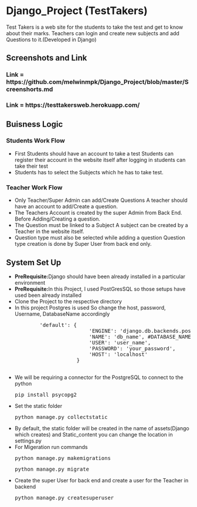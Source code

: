 # Django_Project (TestTakers)
  Test Takers is a web site for the students to take the test and get to know about their marks. Teachers can login and create new subjects and add Questions to it.(Developed in Django)
<div>
    <h2>Screenshots and Link</h2>
    <h3>Link = https://github.com/melwinmpk/Django_Project/blob/master/Screenshorts.md</h3>
    <h3>Link = https://testtakersweb.herokuapp.com/</h3>
    <h2>Buisness Logic</h2>
    <h3>Students Work Flow</h3>
      <ul>
          <li>First Students should have an account to take a test Students can register their account in the website itself after logging in students can take their test</li>
          <li>Students has to select the Subjects which he has to take test.</li>
      </ul>
    <h3>Teacher Work Flow</h3>
        <ul>
            <li>Only Teacher/Super Admin can add/Create Questions A teacher should have an account to add/Create a question. </li>
            <li>The Teachers Account is created by the super Admin from Back End. Before Adding/Creating a question. </li>
            <li>The Question must be linked to a Subject A subject can be created by a Teacher in the website itself. </li>
            <li>Question type must also be selected while adding a question Question type creation is done by Super User from back end only.</li>
        </ul>
</div>
<div>
    <h2>System Set Up</h2>
    <ul>
        <li><b>PreRequisite:</b>Django should have been already installed in a particular environment</li>
        <li><b>PreRequisite:</b>In this Project, I used PostGresSQL so those setups have used been already installed</li>
        <li>Clone the Project to the respective directory</li>
        <li>In this project Postgres is used So change the host, password, Username, DatabaseName accordingly</li>
        <pre>
        'default': {
                        'ENGINE': 'django.db.backends.postgresql',
                        'NAME': 'db_name', #DATABASE_NAME
                        'USER': 'user_name',
                        'PASSWORD': 'your_password',
                        'HOST': 'localhost'
                    }
        </pre>
        <li>We will be requiring a connector for the PostgreSQL to connect to the python</li>
        <pre>pip install psycopg2</pre>
        <li>Set the static folder</li>
        <pre>python manage.py collectstatic</pre>
        <li>By default, the static folder will be created in the name of assets(Django which creates) and Static_content you can change the location in settings.py</li>
        <li>For Migeration run commands</li>
        <pre>python manage.py makemigrations</pre>
        <pre>python manage.py migrate</pre>
        <li>Create the super User for back end and create a user for the Teacher in backend</li>
        <pre>python manage.py createsuperuser</pre>
    </ul>
</div>
